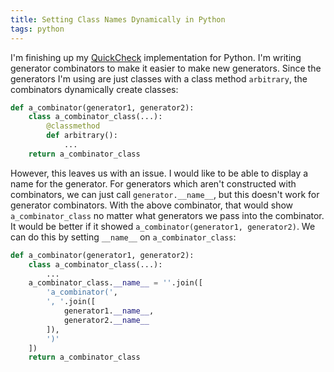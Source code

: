 ```yaml
---
title: Setting Class Names Dynamically in Python
tags: python
---
```


I'm finishing up my [QuickCheck](http://en.wikipedia.org/wiki/QuickCheck) implementation for Python. I'm writing generator combinators to make it easier to make new generators. Since the generators I'm using are just classes with a class method `arbitrary`, the combinators dynamically create classes:

~~~ python
def a_combinator(generator1, generator2):
    class a_combinator_class(...):
        @classmethod
        def arbitrary():
            ...
    return a_combinator_class
~~~

However, this leaves us with an issue. I would like to be able to display a name for the generator. For generators which aren't constructed with combinators, we can just call `generator.__name__`, but this doesn't work for generator combinators. With the above combinator, that would show `a_combinator_class` no matter what generators we pass into the combinator. It would be better if it showed `a_combinator(generator1, generator2)`. We can do this by setting `__name__` on `a_combinator_class`:

~~~ python
def a_combinator(generator1, generator2):
    class a_combinator_class(...):
        ...
    a_combinator_class.__name__ = ''.join([
        'a_combinator(',
        ', '.join([
            generator1.__name__,
            generator2.__name__
        ]),
        ')'
    ])
    return a_combinator_class
~~~
